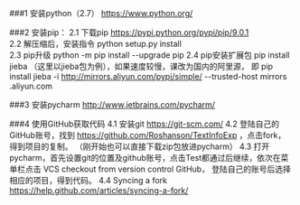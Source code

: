 ###1  安装python（2.7）  https://www.python.org/

###2  安装pip：
         2.1 下载pip     https://pypi.python.org/pypi/pip/9.0.1        
         2.2 解压缩后，安装指令  python setup.py install     
         2.3 pip升级  python -m pip install --upgrade pip
         2.4 pip安装扩展包 pip install jieba （这里以jieba包为例），如果速度较慢，课改为国内的阿里源，
             即 pip install jieba -i http://mirrors.aliyun.com/pypi/simple/ --trusted-host mirrors
             .aliyun.com 

###3  安装pycharm       http://www.jetbrains.com/pycharm/

###4  使用GitHub获取代码
         4.1  安装git    https://git-scm.com/
         4.2  登陆自己的GitHub账号，找到 https://github.com/Roshanson/TextInfoExp ，点击fork，
         得到项目的复制。    （刚开始也可以直接下载zip包放进pycharm）
         4.3  打开pycharm，首先设置git的位置及github账号，点击Test都通过后继续，依次在菜单栏点击  VCS   checkout from version control   GitHub，
         登陆自己的账号后选择相应的项目，得到代码。
         4.4  Syncing a fork  https://help.github.com/articles/syncing-a-fork/
         
  
  
 